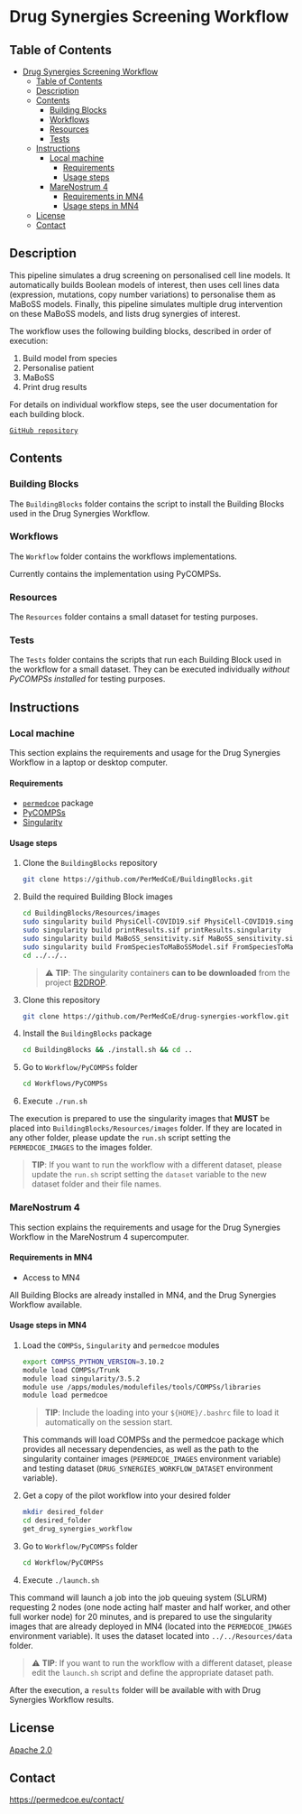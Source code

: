 # Drug Synergies Screening Workflow

## Table of Contents

- [Drug Synergies Screening Workflow](#drug-synergies-screening-workflow)
  - [Table of Contents](#table-of-contents)
  - [Description](#description)
  - [Contents](#contents)
    - [Building Blocks](#building-blocks)
    - [Workflows](#workflows)
    - [Resources](#resources)
    - [Tests](#tests)
  - [Instructions](#instructions)
    - [Local machine](#local-machine)
      - [Requirements](#requirements)
      - [Usage steps](#usage-steps)
    - [MareNostrum 4](#marenostrum-4)
      - [Requirements in MN4](#requirements-in-mn4)
      - [Usage steps in MN4](#usage-steps-in-mn4)
  - [License](#license)
  - [Contact](#contact)

## Description

This pipeline simulates a drug screening on personalised cell line models. It automatically builds Boolean models of interest, then uses cell lines data (expression, mutations, copy number variations) to personalise them as MaBoSS models. Finally, this pipeline simulates multiple drug intervention on these MaBoSS models, and lists drug synergies of interest.

The workflow uses the following building blocks, described in order of execution:

1. Build model from species
2. Personalise patient
3. MaBoSS
4. Print drug results

For details on individual workflow steps, see the user documentation for each building block.

[`GitHub repository`](https://github.com/PerMedCoE/drug-synergies-workflow>)

## Contents

### Building Blocks

The ``BuildingBlocks`` folder contains the script to install the
Building Blocks used in the Drug Synergies Workflow.

### Workflows

The ``Workflow`` folder contains the workflows implementations.

Currently contains the implementation using PyCOMPSs.

### Resources

The ``Resources`` folder contains a small dataset for testing purposes.

### Tests

The ``Tests`` folder contains the scripts that run each Building Block
used in the workflow for a small dataset.
They can be executed individually *without PyCOMPSs installed* for testing
purposes.

## Instructions

### Local machine

This section explains the requirements and usage for the Drug Synergies Workflow in a laptop or desktop computer.

#### Requirements

- [`permedcoe`](https://github.com/PerMedCoE/permedcoe) package
- [PyCOMPSs](https://pycompss.readthedocs.io/en/stable/Sections/00_Quickstart.html)
- [Singularity](https://sylabs.io/guides/3.0/user-guide/installation.html)

#### Usage steps

1. Clone the `BuildingBlocks` repository

   ```bash
   git clone https://github.com/PerMedCoE/BuildingBlocks.git
   ```

2. Build the required Building Block images

   ```bash
   cd BuildingBlocks/Resources/images
   sudo singularity build PhysiCell-COVID19.sif PhysiCell-COVID19.singularity
   sudo singularity build printResults.sif printResults.singularity
   sudo singularity build MaBoSS_sensitivity.sif MaBoSS_sensitivity.singularity
   sudo singularity build FromSpeciesToMaBoSSModel.sif FromSpeciesToMaBoSSModel.singularity
   cd ../../..
   ```

   > :warning: **TIP**: The singularity containers **can to be downloaded** from the project [B2DROP](https://b2drop.bsc.es/index.php/f/444350).


3. Clone this repository

   ```bash
   git clone https://github.com/PerMedCoE/drug-synergies-workflow.git
   ```

4. Install the `BuildingBlocks` package

   ```bash
   cd BuildingBlocks && ./install.sh && cd ..
   ```

5. Go to `Workflow/PyCOMPSs` folder

   ```bash
   cd Workflows/PyCOMPSs
   ```

6. Execute `./run.sh`

The execution is prepared to use the singularity images that **MUST** be placed into `BuildingBlocks/Resources/images` folder. If they are located in any other folder, please update the `run.sh` script setting the `PERMEDCOE_IMAGES` to the images folder.

> **TIP**: If you want to run the workflow with a different dataset, please update the `run.sh` script setting the `dataset` variable to the new dataset folder and their file names.

### MareNostrum 4

This section explains the requirements and usage for the Drug Synergies Workflow in the MareNostrum 4 supercomputer.

#### Requirements in MN4

- Access to MN4

All Building Blocks are already installed in MN4, and the Drug Synergies Workflow available.

#### Usage steps in MN4

1. Load the `COMPSs`, `Singularity` and `permedcoe` modules

   ```bash
   export COMPSS_PYTHON_VERSION=3.10.2
   module load COMPSs/Trunk
   module load singularity/3.5.2
   module use /apps/modules/modulefiles/tools/COMPSs/libraries
   module load permedcoe
   ```

   > **TIP**: Include the loading into your `${HOME}/.bashrc` file to load it automatically on the session start.

   This commands will load COMPSs and the permedcoe package which provides all necessary dependencies, as well as the path to the singularity container images (`PERMEDCOE_IMAGES` environment variable) and testing dataset (`DRUG_SYNERGIES_WORKFLOW_DATASET` environment variable).

2. Get a copy of the pilot workflow into your desired folder

   ```bash
   mkdir desired_folder
   cd desired_folder
   get_drug_synergies_workflow
   ```

3. Go to `Workflow/PyCOMPSs` folder

   ```bash
   cd Workflow/PyCOMPSs
   ```

4. Execute `./launch.sh`

This command will launch a job into the job queuing system (SLURM) requesting 2 nodes (one node acting half master and half worker, and other full worker node) for 20 minutes, and is prepared to use the singularity images that are already deployed in MN4 (located into the `PERMEDCOE_IMAGES` environment variable). It uses the dataset located into `../../Resources/data` folder.

> :warning: **TIP**: If you want to run the workflow with a different dataset, please edit the `launch.sh` script and define the appropriate dataset path.

After the execution, a `results` folder will be available with with Drug Synergies Workflow results.

## License

[Apache 2.0](https://www.apache.org/licenses/LICENSE-2.0)

## Contact

<https://permedcoe.eu/contact/>
